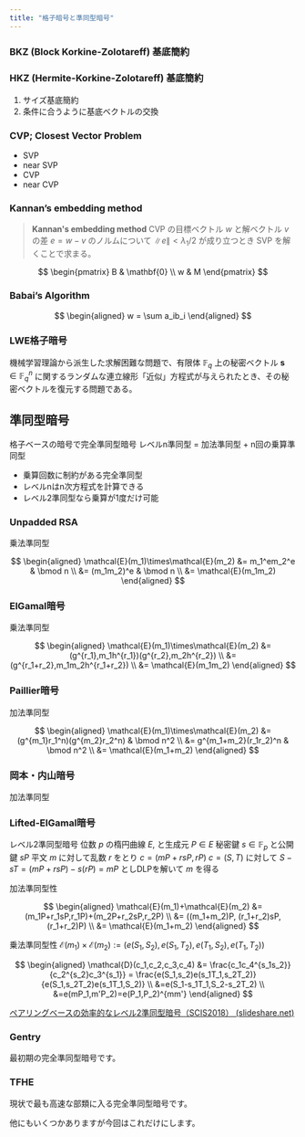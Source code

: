 ```yaml
---
title: "格子暗号と準同型暗号"
---
```



### BKZ (Block Korkine-Zolotareff) 基底簡約

### HKZ (Hermite-Korkine-Zolotareff) 基底簡約

1. サイズ基底簡約
2. 条件に合うように基底ベクトルの交換

### CVP; Closest Vector Problem

- SVP
- near SVP
- CVP
- near CVP


### Kannan’s embedding method

> **Kannan's embedding method**
> CVP の目標ベクトル $w$ と解ベクトル $v$ の差 $e = w - v$ のノルムについて $\|e\| < \lambda_1/2$ が成り立つとき SVP を解くことで求まる。

$$
\begin{pmatrix}
  B & \mathbf{0} \\
  w & M
\end{pmatrix}
$$

### Babai’s Algorithm

$$
\begin{aligned}
  w = \sum a_ib_i
\end{aligned}
$$


### LWE格子暗号

機械学習理論から派生した求解困難な問題で、有限体 $\mathbb{F}_q$ 上の秘密ベクトル $\mathbf{s} \in \mathbb{F}_q^n$ に関するランダムな連立線形「近似」方程式が与えられたとき、その秘密ベクトルを復元する問題である。

## 準同型暗号
格子ベースの暗号で完全準同型暗号
レベルn準同型 = 加法準同型 + n回の乗算準同型
- 乗算回数に制約がある完全準同型
- レベルnはn次方程式を計算できる
- レベル2準同型なら乗算が1度だけ可能

### Unpadded RSA
乗法準同型

$$
\begin{aligned}
\mathcal{E}(m_1)\times\mathcal{E}(m_2) &= m_1^em_2^e & \bmod n \\
&= (m_1m_2)^e & \bmod n \\
&= \mathcal{E}(m_1m_2)
\end{aligned}
$$

### ElGamal暗号
乗法準同型

$$
\begin{aligned}
\mathcal{E}(m_1)\times\mathcal{E}(m_2) &= (g^{r_1},m_1h^{r_1})(g^{r_2},m_2h^{r_2}) \\
&= (g^{r_1+r_2},m_1m_2h^{r_1+r_2}) \\
&= \mathcal{E}(m_1m_2)
\end{aligned}
$$

### Paillier暗号
加法準同型

$$
\begin{aligned}
\mathcal{E}(m_1)\times\mathcal{E}(m_2) &= (g^{m_1}r_1^n)(g^{m_2}r_2^n) & \bmod n^2 \\
&= g^{m_1+m_2}(r_1r_2)^n & \bmod n^2 \\
&= \mathcal{E}(m_1+m_2)
\end{aligned}
$$

### 岡本・内山暗号
加法準同型

### Lifted-ElGamal暗号
レベル2準同型暗号
位数 $p$ の楕円曲線 $E$, と生成元 $P\in E$
秘密鍵 $s\in\mathbb{F}_p$ と公開鍵 $sP$
平文 $m$ に対して乱数 $r$ をとり $c=(mP+rsP, rP)$
$c = (S, T)$ に対して $S-sT = (mP+rsP)-s(rP)=mP$ としDLPを解いて $m$ を得る

加法準同型性

$$
\begin{aligned}
\mathcal{E}(m_1)+\mathcal{E}(m_2) &= (m_1P+r_1sP,r_1P)+(m_2P+r_2sP,r_2P) \\
&= ((m_1+m_2)P, (r_1+r_2)sP, (r_1+r_2)P) \\
&= \mathcal{E}(m_1+m_2)
\end{aligned}
$$

乗法準同型性
$\mathcal{E}(m_1)\times\mathcal{E}(m_2) := (e(S_1, S_2), e(S_1, T_2), e(T_1, S_2), e(T_1, T_2))$

$$
\begin{aligned}
\mathcal{D}(c_1,c_2,c_3,c_4) &= \frac{c_1c_4^{s_1s_2}}{c_2^{s_2}c_3^{s_1}} = \frac{e(S_1,s_2)e(s_1T_1,s_2T_2)}{e(S_1,s_2T_2)e(s_1T_1,S_2)} \\
&=e(S_1-s_1T_1,S_2-s_2T_2) \\
&=e(mP_1,m'P_2)=e(P_1,P_2)^{mm'}
\end{aligned}
$$


[ペアリングベースの効率的なレベル2準同型暗号（SCIS2018） (slideshare.net)](https://www.slideshare.net/herumi/2scis2018?next_slideshow=86572957)


### Gentry
最初期の完全準同型暗号です。

### TFHE
現状で最も高速な部類に入る完全準同型暗号です。

他にもいくつかありますが今回はこれだけにします。